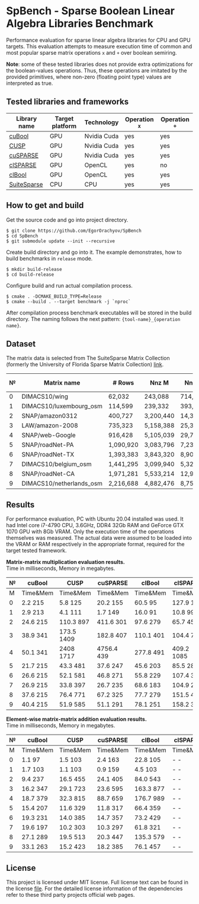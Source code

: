 # SpBench - Sparse Boolean Linear Algebra Libraries Benchmark 

Performance evaluation for sparse linear algebra libraries for CPU and GPU targets.
This evaluation attempts to measure execution time of common and most
popular sparse matrix operations `x` and `+` over boolean semiring. 

**Note**: some of these tested libraries does not provide extra optimizations
for the boolean-values operations. Thus, these operations are imitated by 
the provided primitives, where non-zero (floating point type) values are interpreted as true.

## Tested libraries and frameworks

| Library name                                                                    | Target platform | Technology   | Operation `x` | Operation `+` |
|---                                                                              |---              |---           |---            |---            | 
| [cuBool     ](https://github.com/JetBrains-Research/cuBool)                     | GPU             | Nvidia Cuda  | yes           | yes           |
| [CUSP       ](https://github.com/cusplibrary/cusplibrary)                       | GPU             | Nvidia Cuda  | yes           | yes           |
| [cuSPARSE   ](https://docs.nvidia.com/cuda/cusparse/index.html)                 | GPU             | Nvidia Cuda  | yes           | yes           |
| [clSPARSE   ](https://github.com/clMathLibraries/clSPARSE)                      | GPU             | OpenCL       | yes           | no            |
| [clBool     ](https://github.com/mkarpenkospb/sparse_boolean_matrix_operations) | GPU             | OpenCL       | yes           | yes           | 
| [SuiteSparse](https://github.com/DrTimothyAldenDavis/SuiteSparse)               | CPU             | CPU          | yes           | yes           |

## How to get and build

Get the source code and go into project directory.

```shell script
$ git clone https://github.com/EgorOrachyov/SpBench
$ cd SpBench
$ git submodule update --init --recursive
```

Create build directory and go into it.
The example demonstrates, how to build benchmarks in `release` mode. 

```shell script
$ mkdir build-release
$ cd build-release
```

Configure build and run actual compilation process.

```shell script
$ cmake . -DCMAKE_BUILD_TYPE=Release
$ cmake --build . --target benchmark -j `nproc`
```

After compilation process benchmark executables 
will be stored in the build directory. The naming follows the next
pattern: `{tool-name}_{operation name}`.

## Dataset

The matrix data is selected from The SuiteSparse Matrix Collection 
(formerly the University of Florida Sparse Matrix Collection) 
[link](https://sparse.tamu.edu).

| №  | Matrix name              | # Rows      | Nnz M       | Nnz M^2     | Nnz M + M^2   |
|--- |---                       |---          |---          |---          |---            |
| 0  | DIMACS10/wing		    | 62,032      | 243,088     | 714,200     | 917,178       |
| 1  | DIMACS10/luxembourg_osm  | 114,599     | 239,332     | 393,261     | 632,185       |
| 2  | SNAP/amazon0312          | 400,727     | 3,200,440   | 14,390,544  | 14,968,909    |
| 3  | LAW/amazon-2008          | 735,323     | 5,158,388   | 25,366,745  | 26,402,678    |
| 4  | SNAP/web-Google          | 916,428     | 5,105,039   | 29,710,164  | 30,811,855    |
| 5  | SNAP/roadNet-PA          | 1,090,920   | 3,083,796   | 7,238,920   | 9,931,528     |
| 6  | SNAP/roadNet-TX	        | 1,393,383   | 3,843,320   | 8,903,897   | 12,264,987    |
| 7  | DIMACS10/belgium_osm     | 1,441,295   | 3,099,940   | 5,323,073   | 8,408,599     |
| 8  | SNAP/roadNet-CA	        | 1,971,281   | 5,533,214   | 12,908,450  | 17,743,342    |
| 9  | DIMACS10/netherlands_osm | 2,216,688   | 4,882,476   | 8,755,758   | 13,626,132    |

## Results

For performance evaluation, PC with Ubuntu 20.04 installed was used. 
It had Intel core i7-4790 CPU, 3.6GHz, DDR4 32Gb RAM and GeForce GTX 1070 GPU with 8Gb VRAM.
Only the execution time of the operations themselves was measured.
The actual data were assumed to be loaded into the VRAM or RAM respectively in the appropriate format, 
required for the target tested framework.

**Matrix-matrix multiplication evaluation results.**  
Time in milliseconds, Memory in megabytes.

| №  | cuBool     | CUSP       | cuSPARSE   | clBool     | clSPARSE   | SuiteSparse |
|--- |---         |---         |---         |---         |---         |---          |
| M  | Time&Mem   | Time&Mem   | Time&Mem   | Time&Mem   | Time&Mem   | Time        |
| 0  | 2.2 215    | 5.8 125    | 20.2 155   | 60.5 95    | 127.9 109  | 10.0        |
| 1  | 2.9 213    | 4.1 111    | 1.7 149    | 16.0 91    | 10.8 99    | 2.5         |
| 2  | 24.6 215   | 110.3 897  | 411.6 301  | 97.6 279   | 65.7 459   | 238.2       |
| 3  | 38.9 341   | 173.5 1409 | 182.8 407  | 110.1 401  | 104.4 701  | 339.4       |
| 4  | 50.1 341   | 2408 1717  | 4756.4 439 | 277.8 491  | 409.2 1085 | 644.6       |
| 5  | 21.7 215   | 43.3 481   | 37.6 247   | 45.6 203   | 85.5 283   | 63.0        |
| 6  | 26.6 215   | 52.1 581   | 46.8 271   | 55.8 229   | 107.4 329  | 74.9        |
| 7  | 26.9 215   | 33.8 397   | 26.7 235   | 68.6 183   | 104.9 259  | 57.8        |
| 8  | 37.6 215   | 76.4 771   | 67.2 325   | 77.7 279   | 151.5 433  | 110.5       |
| 9  | 40.4 215   | 51.9 585   | 51.1 291   | 78.1 251   | 158.2 361  | 93.0        |

**Element-wise matrix-matrix addition evaluation results.**  
Time in milliseconds, Memory in megabytes.

| №  | cuBool     | CUSP       | cuSPARSE   | clBool     | clSPARSE   | SuiteSparse |
|--- |---         |---         |---         |---         |---         |---          |
| M  | Time&Mem   | Time&Mem   | Time&Mem   | Time&Mem   | Time&Mem   | Time        |
| 0  | 1.1 97     | 1.5 103    | 2.4 163    | 22.8 105   | - -        | 4.0         |
| 1  | 1.7 103    | 1.1 103    | 0.9 159    | 4.5 103    | - -        | 1.5         |
| 2  | 9.4 237    | 16.5 455   | 24.1 405   | 84.0 543   | - -        | 35.1        |
| 3  | 16.2 347   | 29.1 723   | 23.6 595   | 163.3 877  | - -        | 61.2        |
| 4  | 18.7 379   | 32.3 815   | 88.7 659   | 176.7 989  | - -        | 72.5        | 
| 5  | 15.4 207   | 11.6 329   | 11.8 317   | 66.4 359   | - -        | 34.0        |
| 6  | 19.3 231   | 14.0 385   | 14.7 357   | 73.2 429   | - -        | 41.8        |
| 7  | 19.6 197   | 10.2 303   | 10.3 297   | 61.8 321   | - -        | 26.8        |
| 8  | 27.1 289   | 19.5 513   | 20.3 447   | 135.3 579  | - -        | 61.4        |
| 9  | 33.1 263   | 15.2 423   | 18.2 385   | 76.1 457   | - -        | 47.0        | 

## License

This project is licensed under MIT license. Full license text can be found in the license 
[file](https://github.com/EgorOrachyov/SpBench/blob/master/LICENSE.md). 
For the detailed license information of the dependencies refer to these third party projects official web pages.
